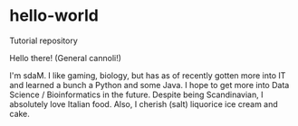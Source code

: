 # hello-world
Tutorial repository

Hello there! (General cannoli!)

I'm sdaM. I like gaming, biology, but has as of recently gotten more into IT and learned a bunch a Python and some Java. I hope to get more into Data Science / Bioinformatics in the future.
Despite being Scandinavian, I absolutely love Italian food. Also, I cherish (salt) liquorice ice cream and cake.
